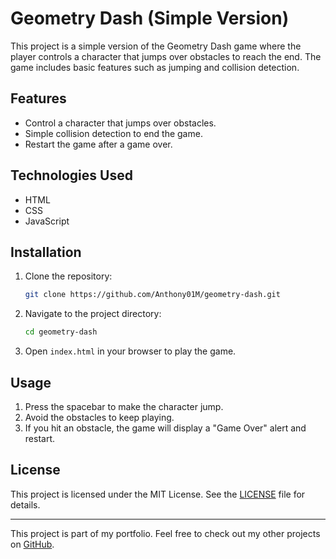 # Geometry Dash (Simple Version)

This project is a simple version of the Geometry Dash game where the player controls a character that jumps over obstacles to reach the end. The game includes basic features such as jumping and collision detection.

## Features

- Control a character that jumps over obstacles.
- Simple collision detection to end the game.
- Restart the game after a game over.

## Technologies Used

- HTML
- CSS
- JavaScript

## Installation

1. Clone the repository:
    ```sh
    git clone https://github.com/Anthony01M/geometry-dash.git
    ```
2. Navigate to the project directory:
    ```sh
    cd geometry-dash
    ```
3. Open `index.html` in your browser to play the game.

## Usage

1. Press the spacebar to make the character jump.
2. Avoid the obstacles to keep playing.
3. If you hit an obstacle, the game will display a "Game Over" alert and restart.

## License

This project is licensed under the MIT License. See the [LICENSE](LICENSE) file for details.

---

This project is part of my portfolio. Feel free to check out my other projects on [GitHub](https://github.com/Anthony01M).